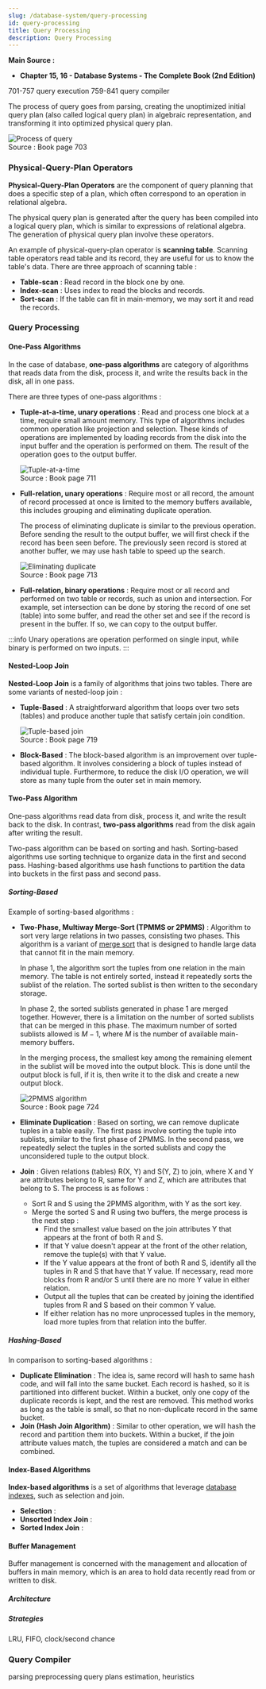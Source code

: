 ```yaml
---
slug: /database-system/query-processing
id: query-processing
title: Query Processing
description: Query Processing
---
```


**Main Source :**

- **Chapter 15, 16 - Database Systems - The Complete Book (2nd Edition)**

701-757 query execution
759-841 query compiler

The process of query goes from parsing, creating the unoptimized initial query plan (also called logical query plan) in algebraic representation, and transforming it into optimized physical query plan.

![Process of query](./query-process.png)  
Source : Book page 703

### Physical-Query-Plan Operators

**Physical-Query-Plan Operators** are the component of query planning that does a specific step of a plan, which often correspond to an operation in relational algebra.

The physical query plan is generated after the query has been compiled into a logical query plan, which is similar to expressions of relational algebra. The generation of physical query plan involve these operators.

An example of physical-query-plan operator is **scanning table**. Scanning table operators read table and its record, they are useful for us to know the table's data. There are three approach of scanning table :

- **Table-scan** : Read record in the block one by one.
- **Index-scan** : Uses index to read the blocks and records.
- **Sort-scan** : If the table can fit in main-memory, we may sort it and read the records.

### Query Processing

#### One-Pass Algorithms

In the case of database, **one-pass algorithms** are category of algorithms that reads data from the disk, process it, and write the results back in the disk, all in one pass.

There are three types of one-pass algorithms :

- **Tuple-at-a-time, unary operations** : Read and process one block at a time, require small amount memory. This type of algorithms includes common operation like projection and selection. These kinds of operations are implemented by loading records from the disk into the input buffer and the operation is performed on them. The result of the operation goes to the output buffer.

  ![Tuple-at-a-time](./tuple-at-a-time.png)  
   Source : Book page 711

- **Full-relation, unary operations** : Require most or all record, the amount of record processed at once is limited to the memory buffers available, this includes grouping and eliminating duplicate operation.

  The process of eliminating duplicate is similar to the previous operation. Before sending the result to the output buffer, we will first check if the record has been seen before. The previously seen record is stored at another buffer, we may use hash table to speed up the search.

  ![Eliminating duplicate](./eliminate-duplicate.png)  
   Source : Book page 713

- **Full-relation, binary operations** : Require most or all record and performed on two table or records, such as union and intersection. For example, set intersection can be done by storing the record of one set (table) into some buffer, and read the other set and see if the record is present in the buffer. If so, we can copy to the output buffer.

:::info
Unary operations are operation performed on single input, while binary is performed on two inputs.
:::

#### Nested-Loop Join

**Nested-Loop Join** is a family of algorithms that joins two tables. There are some variants of nested-loop join :

- **Tuple-Based** : A straightforward algorithm that loops over two sets (tables) and produce another tuple that satisfy certain join condition.

  ![Tuple-based join](./tuple-based.png)  
   Source : Book page 719

- **Block-Based** : The block-based algorithm is an improvement over tuple-based algorithm. It involves considering a block of tuples instead of individual tuple. Furthermore, to reduce the disk I/O operation, we will store as many tuple from the outer set in main memory.

#### Two-Pass Algorithm

One-pass algorithms read data from disk, process it, and write the result back to the disk. In contrast, **two-pass algorithms** read from the disk again after writing the result.

Two-pass algorithm can be based on sorting and hash. Sorting-based algorithms use sorting technique to organize data in the first and second pass. Hashing-based algorithms use hash functions to partition the data into buckets in the first pass and second pass.

##### Sorting-Based

Example of sorting-based algorithms :

- **Two-Phase, Multiway Merge-Sort (TPMMS or 2PMMS)** : Algorithm to sort very large relations in two passes, consisting two phases. This algorithm is a variant of [merge sort](/data-structures-and-algorithms/divide-and-conquer#merge-sort) that is designed to handle large data that cannot fit in the main memory.

  In phase 1, the algorithm sort the tuples from one relation in the main memory. The table is not entirely sorted, instead it repeatedly sorts the sublist of the relation. The sorted sublist is then written to the secondary storage.

  In phase 2, the sorted sublists generated in phase 1 are merged together. However, there is a limitation on the number of sorted sublists that can be merged in this phase. The maximum number of sorted sublists allowed is $M - 1$, where $M$ is the number of available main-memory buffers.

  In the merging process, the smallest key among the remaining element in the sublist will be moved into the output block. This is done until the output block is full, if it is, then write it to the disk and create a new output block.

  ![2PMMS algorithm](./2pmms.png)  
  Source : Book page 724

- **Eliminate Duplication** : Based on sorting, we can remove duplicate tuples in a table easily. The first pass involve sorting the tuple into sublists, similar to the first phase of 2PMMS. In the second pass, we repeatedly select the tuples in the sorted sublists and copy the unconsidered tuple to the output block.
- **Join** : Given relations (tables) R(X, Y) and S(Y, Z) to join, where X and Y are attributes belong to R, same for Y and Z, which are attributes that belong to S. The process is as follows :

  - Sort R and S using the 2PMMS algorithm, with Y as the sort key.
  - Merge the sorted S and R using two buffers, the merge process is the next step :
    - Find the smallest value based on the join attributes Y that appears at the front of both R and S.
    - If that Y value doesn't appear at the front of the other relation, remove the tuple(s) with that Y value.
    - If the Y value appears at the front of both R and S, identify all the tuples in R and S that have that Y value. If necessary, read more blocks from R and/or S until there are no more Y value in either relation.
    - Output all the tuples that can be created by joining the identified tuples from R and S based on their common Y value.
    - If either relation has no more unprocessed tuples in the memory, load more tuples from that relation into the buffer.

##### Hashing-Based

In comparison to sorting-based algorithms :

- **Duplicate Elimination** : The idea is, same record will hash to same hash code, and will fall into the same bucket. Each record is hashed, so it is partitioned into different bucket. Within a bucket, only one copy of the duplicate records is kept, and the rest are removed. This method works as long as the table is small, so that no non-duplicate record in the same bucket.
- **Join (Hash Join Algorithm)** : Similar to other operation, we will hash the record and partition them into buckets. Within a bucket, if the join attribute values match, the tuples are considered a match and can be combined.

#### Index-Based Algorithms

**Index-based algorithms** is a set of algorithms that leverage [database indexes](/database-system/index), such as selection and join.

- **Selection** :
- **Unsorted Index Join** :
- **Sorted Index Join** :

#### Buffer Management

Buffer management is concerned with the management and allocation of buffers in main memory, which is an area to hold data recently read from or written to disk.

##### Architecture

##### Strategies

LRU, FIFO, clock/second chance

### Query Compiler

parsing preprocessing
query plans
estimation, heuristics
